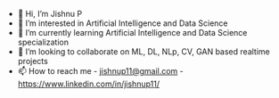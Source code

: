 - 👋 Hi, I’m Jishnu P
- 👀 I’m interested in Artificial Intelligence and Data Science
- 🌱 I’m currently learning Artificial Intelligence and Data Science specialization
- 💞️ I’m looking to collaborate on ML, DL, NLp, CV, GAN based realtime projects
- 📫 How to reach me  - jishnup11@gmail.com  - https://www.linkedin.com/in/jishnup11/

<!---
jishnup11/jishnup11 is a ✨ special ✨ repository because its `README.md` (this file) appears on your GitHub profile.
You can click the Preview link to take a look at your changes.
--->

